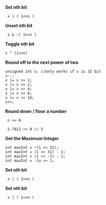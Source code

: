 **Set nth bit**
```
 x | ( 1<<n )
```
**Unset nth bit**
```
 x & ~( 1<<n )
```
**Toggle nth bit**
```
x ^ (1<<n)
```
**Round off to the next power of two**
```
unsigned int v; //only works if v is 32 bit
v--;
v |= v >> 1;
v |= v >> 2;
v |= v >> 4;
v |= v >> 8;
v |= v >> 16;
v++;
```
**Round down / floor a number**
```
 n >> 0
 
 5.7812 >> 0 // 5
```

**Get the Maximum Integer**
```
int maxInt = ~(1 << 31);
int maxInt = (1 << 31) - 1;
int maxInt = (1 << -1) - 1;
int maxInt = -1u >> 1;
```
**Set nth bit**
```
 x | ( 1<<n )
```
**Set nth bit**
```
 x | ( 1<<n )
```
